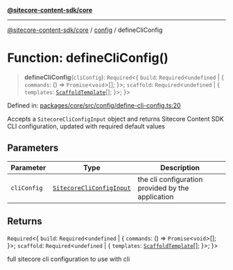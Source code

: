 [**@sitecore-content-sdk/core**](../../README.md)

***

[@sitecore-content-sdk/core](../../README.md) / [config](../README.md) / defineCliConfig

# Function: defineCliConfig()

> **defineCliConfig**(`cliConfig`): `Required`\<\{ `build`: `Required`\<`undefined` \| \{ `commands`: () => `Promise`\<`void`\>[]; \}\>; `scaffold`: `Required`\<`undefined` \| \{ `templates`: [`ScaffoldTemplate`](../type-aliases/ScaffoldTemplate.md)[]; \}\>; \}\>

Defined in: [packages/core/src/config/define-cli-config.ts:20](https://github.com/Sitecore/content-sdk/blob/49730513e5708f82afd41a071847a7598aa586bb/packages/core/src/config/define-cli-config.ts#L20)

Accepts a `SitecoreCliConfigInput` object and returns Sitecore Content SDK CLI configuration, updated with required default values

## Parameters

| Parameter | Type | Description |
| ------ | ------ | ------ |
| `cliConfig` | [`SitecoreCliConfigInput`](../type-aliases/SitecoreCliConfigInput.md) | the cli configuration provided by the application |

## Returns

`Required`\<\{ `build`: `Required`\<`undefined` \| \{ `commands`: () => `Promise`\<`void`\>[]; \}\>; `scaffold`: `Required`\<`undefined` \| \{ `templates`: [`ScaffoldTemplate`](../type-aliases/ScaffoldTemplate.md)[]; \}\>; \}\>

full sitecore cli configuration to use with cli
